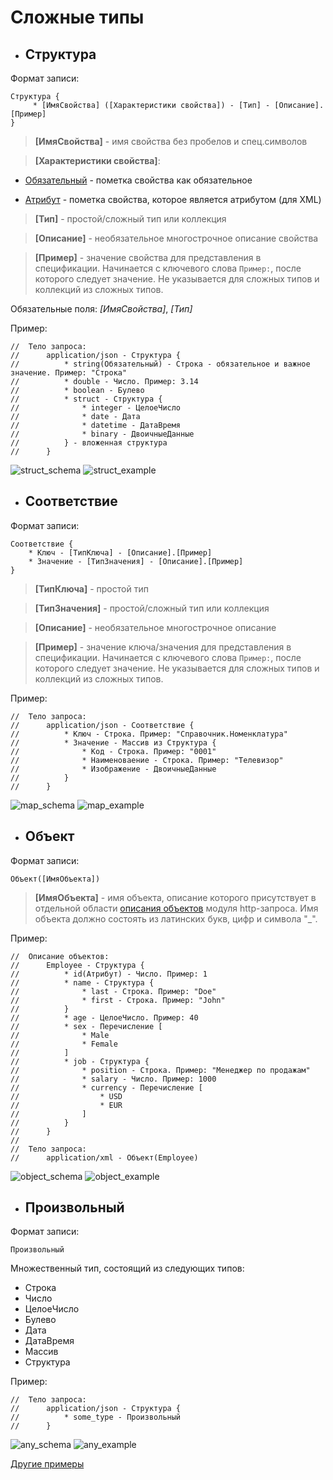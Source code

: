 # Сложные типы
- ## Структура

Формат записи:

```
Структура {
     * [ИмяСвойства] ([Характеристики свойства]) - [Тип] - [Описание].[Пример]
}
```

> **[ИмяСвойства]** - имя свойства без пробелов и спец.символов

> **[Характеристики свойства]**:

 + <u>Обязательный</u> - пометка свойства как обязательное

 + <u>Атрибут</u> - пометка свойства, которое является атрибутом (для XML)

> **[Тип]** - простой/сложный тип или коллекция

> **[Описание]** - необязательное многострочное описание свойства

> **[Пример]** - значение свойства для представления в спецификации. Начинается с ключевого слова `Пример:`, после которого следует значение. Не указывается для сложных типов и коллекций из сложных типов.

Обязательные поля: *[ИмяСвойства]*, *[Тип]*

Пример:
```
//	Тело запроса:
//		application/json - Структура {
//			* string(Обязательный) - Строка - обязательное и важное значение. Пример: "Строка"
//			* double - Число. Пример: 3.14
//          * boolean - Булево
//			* struct - Структура {
//				* integer - ЦелоеЧисло
//				* date - Дата
//              * datetime - ДатаВремя
//              * binary - ДвоичныеДанные
//			} - вложенная структура
//		}
```

![struct_schema](../images/struct_schema.png)  ![struct_example](../images/struct_example.png)


- ## Соответствие
Формат записи:

```
Соответствие {
	* Ключ - [ТипКлюча] - [Описание].[Пример]
	* Значение - [ТипЗначения] - [Описание].[Пример]
}
```

> **[ТипКлюча]** - простой тип

> **[ТипЗначения]** - простой/сложный тип или коллекция

> **[Описание]** - необязательное многострочное описание

> **[Пример]** - значение ключа/значения для представления в спецификации. Начинается с ключевого слова `Пример:`, после которого следует значение. Не указывается для сложных типов и коллекций из сложных типов.

Пример:
```
//	Тело запроса:
//		application/json - Соответствие {
//			* Ключ - Строка. Пример: "Справочник.Номенклатура"
//			* Значение - Массив из Структура {
//				* Код - Строка. Пример: "0001"
//				* Наименоваение - Строка. Пример: "Телевизор"
//              * Изображение - ДвоичныеДанные
//			}
//		}
```

![map_schema](../images/map_schema.png) ![map_example](../images/map_example.png)


- ## Объект
Формат записи:

```
Объект([ИмяОбъекта])
```

> **[ИмяОбъекта]** - имя объекта, описание которого присутствует в отдельной области [описания объектов](../../Разделы/Описание%20объектов.md) модуля http-запроса. Имя объекта должно состоять из латинских букв, цифр и символа "_".

Пример:
```
//	Описание объектов:
//		Employee - Структура {
//			* id(Атрибут) - Число. Пример: 1
//			* name - Структура {
//				* last - Строка. Пример: "Doe"
//				* first - Строка. Пример: "John"
//			}
//			* age - ЦелоеЧисло. Пример: 40
//			* sex - Перечисление [
//				* Male
//				* Female
//			]
//			* job - Структура {
//				* position - Строка. Пример: "Менеджер по продажам"
//				* salary - Число. Пример: 1000
//				* currency - Перечисление [
//					* USD
//					* EUR
//				]
//			}
//		}
//
//	Тело запроса:
//		application/xml - Объект(Employee)
```

![object_schema](../images/object_schema.png) ![object_example](../images/object_example.png)


- ## Произвольный
Формат записи:

```
Произвольный
```

Множественный тип, состоящий из следующих типов:
- Строка
- Число
- ЦелоеЧисло
- Булево
- Дата
- ДатаВремя
- Массив
- Структура

Пример:

```
//	Тело запроса:
//		application/json - Структура {
//	    	* some_type - Произвольный
//	    }
```

![any_schema](../images/any_schema.png) ![any_example](../images/any_example.png)

[Другие примеры](../../examples/EDT/)
